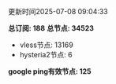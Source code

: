 更新时间2025-07-08 09:04:33

**总订阅: 188**
**总节点: 34523**
- vless节点: 13169
- hysteria2节点: 6

**google ping有效节点: 125**
